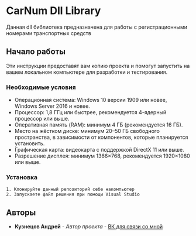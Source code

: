 # CarNum Dll Library

Данная dll библиотека предназначена для работы с регистрационными номерами транспортных средств

## Начало работы

Эти инструкции предоставят вам копию проекта и помогут запустить на вашем локальном компьютере для разработки и тестирования.

### Необходимые условия

- Операционная система: Windows 10 версии 1909 или новее, Windows Server 2016 и новее. 
- Процессор: 1,8 ГГц или быстрее, рекомендуется 4-ядерный процессор или выше. 
- Оперативная память (RAM): минимум 4 ГБ (рекомендуется 16 ГБ). 
- Место на жёстком диске: минимум 20–50 ГБ свободного пространства, в зависимости от компонентов, которые планируется установить. 
- Графическая карта: видеокарта с поддержкой DirectX 11 или выше. 
- Разрешение дисплея: минимум 1366×768, рекомендуется 1920×1080 или выше. 

### Установка


```
1. Клонируйте данный репозиторий себе накомпьютер
2. Запускаете файл решения при помощи Visual Studio
```

## Авторы

* **Кузнецов Андрей** - *Автор проекта* - [ВК для связи со мной]([https://github.com/PurpleBooth](https://vk.com/prosto_andreich))
